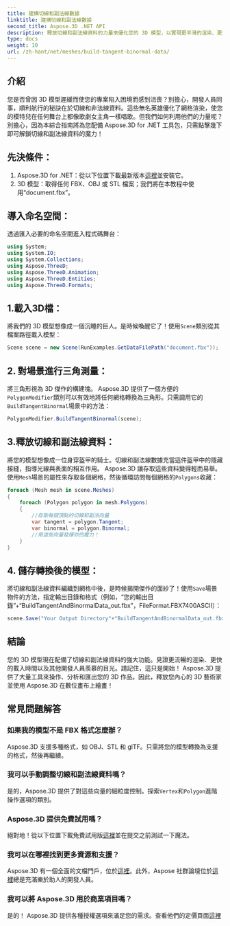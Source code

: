 ```yaml
---
title: 建構切線和副法線數據
linktitle: 建構切線和副法線數據
second_title: Aspose.3D .NET API
description: 釋放切線和副法線資料的力量來優化您的 3D 模型，以實現更平滑的渲染、更快的載入時間和效能提升。
type: docs
weight: 10
url: /zh-hant/net/meshes/build-tangent-binormal-data/
---
```

## 介紹
您是否曾因 3D 模型遲緩而使您的專案陷入困境而感到沮喪？別擔心，開發人員同事，順利航行的秘訣在於切線和非法線資料。這些無名英雄優化了網格渲染，使您的模特兒在任何舞台上都像歌劇女主角一樣唱歌。但我們如何利用他們的力量呢？別擔心，因為本綜合指南將為您配備 Aspose.3D for .NET 工具包，只需點擊幾下即可解鎖切線和副法線資料的魔力！

## 先決條件：

1.  Aspose.3D for .NET：從以下位置下載最新版本[這裡](https://releases.aspose.com/3d/net/)並安裝它。
2. 3D 模型：取得任何 FBX、OBJ 或 STL 檔案；我們將在本教程中使用“document.fbx”。

## 導入命名空間：

透過匯入必要的命名空間進入程式碼舞台：

```C#
using System;
using System.IO;
using System.Collections;
using Aspose.ThreeD;
using Aspose.ThreeD.Animation;
using Aspose.ThreeD.Entities;
using Aspose.ThreeD.Formats;
```

## 1.載入3D檔：

將我們的 3D 模型想像成一個沉睡的巨人。是時候喚醒它了！使用`Scene`類別從其檔案路徑載入模型：

```C#
Scene scene = new Scene(RunExamples.GetDataFilePath("document.fbx"));
```

## 2. 對場景進行三角測量：

將三角形視為 3D 傑作的構建塊。 Aspose.3D 提供了一個方便的`PolygonModifier`類別可以有效地將任何網格轉換為三角形。只需調用它的`BuildTangentBinormal`場景中的方法：

```C#
PolygonModifier.BuildTangentBinormal(scene);
```

## 3.釋放切線和副法線資料：

將您的模型想像成一位身穿盔甲的騎士。切線和副法線數據充當這件盔甲中的隱藏接縫，指導光線與表面的相互作用。 Aspose.3D 讓存取這些資料變得輕而易舉。使用`Mesh`場景的屬性來存取各個網格，然後循環訪問每個網格的`Polygons`收藏：

```C#
foreach (Mesh mesh in scene.Meshes)
{
    foreach (Polygon polygon in mesh.Polygons)
    {
        //存取每個頂點的切線和副法向量
        var tangent = polygon.Tangent;
        var binormal = polygon.Binormal;
        //用這些向量發揮你的魔力！
    }
}
```

## 4. 儲存轉換後的模型：

將切線和副法線資料編織到網格中後，是時候揭開傑作的面紗了！使用`Save`場景物件的方法，指定輸出目錄和格式（例如，“您的輸出目錄”+“BuildTangentAndBinormalData_out.fbx”，FileFormat.FBX7400ASCII）：

```C#
scene.Save("Your Output Directory"+"BuildTangentAndBinormalData_out.fbx", FileFormat.FBX7400ASCII);
```

## 結論
您的 3D 模型現在配備了切線和副法線資料的強大功能。見證更流暢的渲染、更快的載入時間以及其他開發人員羨慕的目光。請記住，這只是開始！ Aspose.3D 提供了大量工具來操作、分析和匯出您的 3D 作品。因此，釋放您內心的 3D 藝術家並使用 Aspose.3D 在數位畫布上繪畫！

## 常見問題解答

### 如果我的模型不是 FBX 格式怎麼辦？ 
Aspose.3D 支援多種格式，如 OBJ、STL 和 glTF。只需將您的模型轉換為支援的格式，然後再繼續。
### 我可以手動調整切線和副法線資料嗎？ 
是的，Aspose.3D 提供了對這些向量的細粒度控制。探索`Vertex`和`Polygon`進階操作選項的類別。
### Aspose.3D 提供免費試用嗎？ 
絕對地！從以下位置下載免費試用版[這裡](https://releases.aspose.com/3d/net/)並在提交之前測試一下魔法。
### 我可以在哪裡找到更多資源和支援？ 
 Aspose.3D 有一個全面的文檔門戶，位於[這裡](https://docs.aspose.com/3d/net/)。此外，Aspose 社群論壇位於[這裡](https://forum.aspose.com/)總是充滿樂於助人的開發人員。
### 我可以將 Aspose.3D 用於商業項目嗎？ 
是的！ Aspose.3D 提供各種授權選項來滿足您的需求。查看他們的定價頁面[這裡](https://purchase.aspose.com/buy)